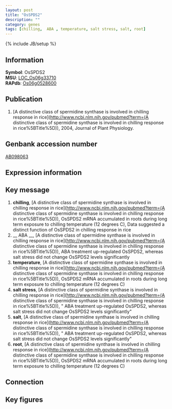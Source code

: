 ```yaml
---
layout: post
title: "OsSPDS2"
description: ""
category: genes
tags: [chilling,  ABA , temperature, salt stress, salt, root]
---
```

{% include JB/setup %}

## Information
__Symbol__: OsSPDS2  
__MSU__: [LOC_Os06g33710](http://rice.plantbiology.msu.edu/cgi-bin/ORF_infopage.cgi?orf=LOC_Os06g33710)  
__RAPdb__: [Os06g0528600](http://rapdb.dna.affrc.go.jp/viewer/gbrowse_details/irgsp1?name=Os06g0528600)  

## Publication
1. [A distinctive class of spermidine synthase is involved in chilling response in rice](http://www.ncbi.nlm.nih.gov/pubmed?term=(A distinctive class of spermidine synthase is involved in chilling response in rice%5BTitle%5D)), 2004, Journal of Plant Physiology.

## Genbank accession number
[AB098063](http://www.ncbi.nlm.nih.gov/nuccore/AB098063)

## Expression information

## Key message
1. __chilling__, [A distinctive class of spermidine synthase is involved in chilling response in rice](http://www.ncbi.nlm.nih.gov/pubmed?term=(A distinctive class of spermidine synthase is involved in chilling response in rice%5BTitle%5D)),  OsSPDS2 mRNA accumulated in roots during long term exposure to chilling temperature (12 degrees C), Data suggested a distinct function of OsSPDS2 in chilling response in rice
2. __ ABA __, [A distinctive class of spermidine synthase is involved in chilling response in rice](http://www.ncbi.nlm.nih.gov/pubmed?term=(A distinctive class of spermidine synthase is involved in chilling response in rice%5BTitle%5D)),  ABA treatment up-regulated OsSPDS2, whereas salt stress did not change OsSPDS2 levels significantly
3. __temperature__, [A distinctive class of spermidine synthase is involved in chilling response in rice](http://www.ncbi.nlm.nih.gov/pubmed?term=(A distinctive class of spermidine synthase is involved in chilling response in rice%5BTitle%5D)),  OsSPDS2 mRNA accumulated in roots during long term exposure to chilling temperature (12 degrees C)
4. __salt stress__, [A distinctive class of spermidine synthase is involved in chilling response in rice](http://www.ncbi.nlm.nih.gov/pubmed?term=(A distinctive class of spermidine synthase is involved in chilling response in rice%5BTitle%5D)), " ABA treatment up-regulated OsSPDS2, whereas salt stress did not change OsSPDS2 levels significantly"
5. __salt__, [A distinctive class of spermidine synthase is involved in chilling response in rice](http://www.ncbi.nlm.nih.gov/pubmed?term=(A distinctive class of spermidine synthase is involved in chilling response in rice%5BTitle%5D)), " ABA treatment up-regulated OsSPDS2, whereas salt stress did not change OsSPDS2 levels significantly"
6. __root__, [A distinctive class of spermidine synthase is involved in chilling response in rice](http://www.ncbi.nlm.nih.gov/pubmed?term=(A distinctive class of spermidine synthase is involved in chilling response in rice%5BTitle%5D)),  OsSPDS2 mRNA accumulated in roots during long term exposure to chilling temperature (12 degrees C)

## Connection

## Key figures


